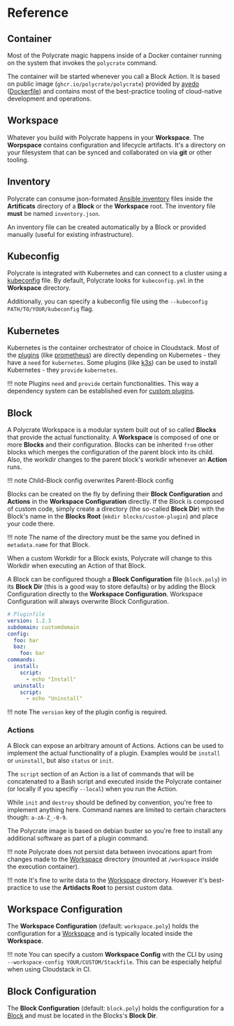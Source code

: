 # Reference

## Container

Most of the Polycrate magic happens inside of a Docker container running on the system that invokes the `polycrate` command.

The container will be started whenever you call a Block Action. It is based on public image (`ghcr.io/polycrate/polycrate`) provided by [ayedo](https://www.ayedo.de) ([Dockerfile](https://github.com/polycrate/polycrate/Dockerfile.goreleaser)) and contains most of the best-practice tooling of cloud-native development and operations.

## Workspace

Whatever you build with Polycrate happens in your **Workspace**. The **Worpspace** contains configuration and lifecycle artifacts. It's a directory on your filesystem that can be synced and collaborated on via **git** or other tooling.

## Inventory

Polycrate can consume json-formated [Ansible inventory](https://docs.ansible.com/ansible/latest/user_guide/intro_inventory.html) files inside the **Artificats** directory of a **Block** or the **Workspace** root. The inventory file **must** be named `inventory.json`.

An inventory file can be created automatically by a Block or provided manually (useful for existing infrastructure).

## Kubeconfig

Polycrate is integrated with Kubernetes and can connect to a cluster using a [kubeconfig](https://kubernetes.io/docs/concepts/configuration/organize-cluster-access-kubeconfig/) file. By default, Polycrate looks for `kubeconfig.yml` in the **Workspace** directory. 

Additionally, you can specify a kubeconfig file using the `--kubeconfig PATH/TO/YOUR/kubeconfig` flag.

## Kubernetes

Kubernetes is the container orchestrator of choice in Cloudstack. Most of the [plugins](#plugins) (like [prometheus](plugins/prometheus.md)) are directly depending on Kubernetes  - they have a `need` for `kubernetes`. Some plugins (like [k3s](plugins/k3s.md)) can be used to install Kubernetes - they `provide` `kubernetes`.

!!! note
    Plugins `need` and `provide` certain functionalities. This way a dependency system can be established even for [custom plugins](plugins/custom_plugins.md).

## Block

A Polycrate Workspace is a modular system built out of so called **Blocks** that provide the actual functionality. A **Workspace** is composed of one or more **Blocks** and their configuration. Blocks can be inherited `from` other blocks which merges the configuration of the parent block into its child. Also, the workdir changes to the parent block's workdir whenever an **Action** runs.

!!! note
    Child-Block config overwrites Parent-Block config

Blocks can be created on the fly by defining their **Block Configuration** and **Actions** in the **Workspace Configuration** directly. If the Block is composed of custom code, simply create a directory (the so-called **Block Dir**) with the Block's name in the **Blocks Root** (`mkdir blocks/custom-plugin`) and place your code there.

!!! note
    The name of the directory must be the same you defined in `metadata.name` for that Block.

When a custom Workdir for a Block exists, Polycrate will change to this Workdir when executing an Action of that Block.

A Block can be configured though a **Block Configuration** file (`block.poly`) in its **Block Dir** (this is a good way to store defaults) or by adding the Block Configuration directly to the **Workspace Configuration**. Workspace Configuration will always overwrite Block Configuration.

```yaml
# Pluginfile
version: 1.2.3
subdomain: customdomain
config:
  foo: bar
  baz:
    foo: bar
commands:
  install:
    script:
      - echo "Install"
  uninstall:
    script:
      - echo "Uninstall"
```

!!! note
    The `version` key of the plugin config is required.

### Actions

A Block can expose an arbitrary amount of Actions. Actions can be used to implement the actual functionality of a plugin. Examples would be `install` or `uninstall`, but also `status` or `init`.

The `script` section of an Action is a list of commands that will be concatenated to a Bash script and executed inside the Polycrate container (or locally if you specifiy `--local`) when you run the Action.

While `init` and `destroy` should be defined by convention, you're free to implement anything here. Command names are limited to certain characters though: `a-zA-Z_-0-9`.

The Polycrate image is based on debian buster so you're free to install any additional software as part of a plugin command.

!!! note
    Polycrate does not persist data between invocations apart from changes made to the [Workspace](#workspace) directory (mounted at `/workspace` inside the execution container).

!!! note
    It's fine to write data to the [Workspace](#workspace) directory. However it's best-practice to use the **Artidacts Root** to persist custom data.


## Workspace Configuration

The **Workspace Configuration** (default: `workspace.poly`) holds the configuration for a [Workspace](#workspace) and is typically located inside the **Workspace**.

!!! note
    You can specify a custom **Workspace Config** with the CLI by using `--workspace-config YOUR/CUSTOM/Stackfile`. This can be especially helpful when using Cloudstack in CI.

## Block Configuration

The **Block Configuration** (default: `block.poly`) holds the configuration for a [Block](#block) and must be located in the Blocks's **Block Dir**.